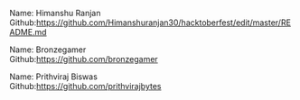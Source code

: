 Name: Himanshu Ranjan<br/>
Github:https://github.com/Himanshuranjan30/hacktoberfest/edit/master/README.md</br>

Name: Bronzegamer<br/>
Github:https://github.com/bronzegamer</br>

Name: Prithviraj Biswas<br/>
Github:https://github.com/prithvirajbytes</br>